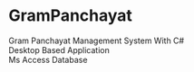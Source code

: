# GramPanchayat
Gram Panchayat Management System With C# 
<br>Desktop Based Application
<br> Ms Access Database

